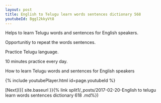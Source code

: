 ```yaml
---
layout: post
title: English to Telugu learn words sentences dictionary 568 
youtubeId: Bggl2kkyVt8
---
```

 
 
Helps to learn Telugu words and sentences for English speakers.

Opportunitiy to repeat the words sentences. 

Practice Telugu language. 
 
10 minutes practice every day. 
 
How to learn Telugu words and sentences for English speakers 
 
{% include youtubePlayer.html id=page.youtubeId %}
 
 
[Next]({{ site.baseurl }}{% link  split1/_posts/2017-02-20-English to telugu learn words sentences dictionary 618 .md%})
 
